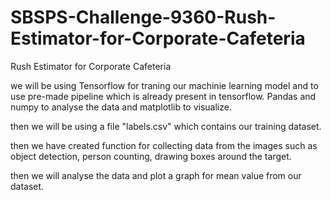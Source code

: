 # SBSPS-Challenge-9360-Rush-Estimator-for-Corporate-Cafeteria
Rush Estimator for Corporate Cafeteria

we will be using Tensorflow for traning our machinie learning model and to use pre-made pipeline which is already present in tensorflow.
Pandas and numpy to analyse the data and matplotlib to visualize.

then we will be using a file "labels.csv" which contains our training dataset.

then we have created function for collecting data from the images such as object detection, person counting,
drawing boxes around the target.

then we will analyse the data and plot a graph for mean value from our dataset.
